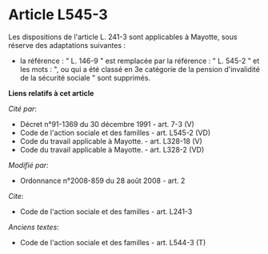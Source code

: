 # Article L545-3

Les dispositions de l'article L. 241-3 sont applicables à Mayotte, sous réserve des adaptations suivantes :

- la référence : " L. 146-9 " est remplacée par la référence : " L. 545-2 " et les mots : ", ou qui a été classé en 3e
catégorie de la pension d'invalidité de la sécurité sociale " sont supprimés.

**Liens relatifs à cet article**

_Cité par_:

  - Décret n°91-1369 du 30 décembre 1991 - art. 7-3 (V)
  - Code de l'action sociale et des familles - art. L545-2 (VD)
  - Code du travail applicable à Mayotte. - art. L328-18 (V)
  - Code du travail applicable à Mayotte. - art. L328-2 (VD)

_Modifié par_:

  - Ordonnance n°2008-859 du 28 août 2008 - art. 2

_Cite_:

  - Code de l'action sociale et des familles - art. L241-3

_Anciens textes_:

  - Code de l'action sociale et des familles - art. L544-3 (T)
